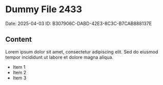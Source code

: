 # Dummy File 2433

Date: 2025-04-03
ID: B307906C-DABD-42E3-8C3C-B7CAB888137E

## Content

Lorem ipsum dolor sit amet, consectetur adipiscing elit.
Sed do eiusmod tempor incididunt ut labore et dolore magna aliqua.

* Item 1
* Item 2
* Item 3
